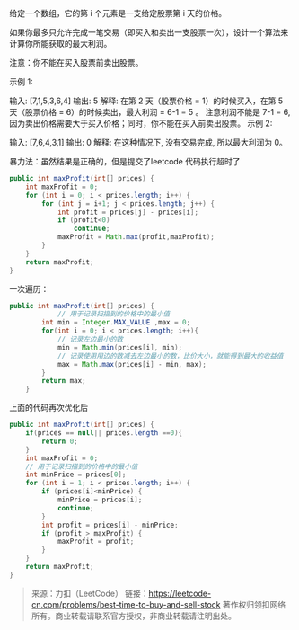 给定一个数组，它的第 i 个元素是一支给定股票第 i 天的价格。

如果你最多只允许完成一笔交易（即买入和卖出一支股票一次），设计一个算法来计算你所能获取的最大利润。

注意：你不能在买入股票前卖出股票。

示例 1:

输入: [7,1,5,3,6,4]
输出: 5
解释: 在第 2 天（股票价格 = 1）的时候买入，在第 5 天（股票价格 = 6）的时候卖出，最大利润 = 6-1 = 5 。
     注意利润不能是 7-1 = 6, 因为卖出价格需要大于买入价格；同时，你不能在买入前卖出股票。
示例 2:

输入: [7,6,4,3,1]
输出: 0
解释: 在这种情况下, 没有交易完成, 所以最大利润为 0。



暴力法：虽然结果是正确的，但是提交了leetcode 代码执行超时了

```java
public int maxProfit(int[] prices) {
    int maxProfit = 0;
    for (int i = 0; i < prices.length; i++) {
        for (int j = i+1; j < prices.length; j++) {
            int profit = prices[j] - prices[i];
            if (profit<0)
                continue;
            maxProfit = Math.max(profit,maxProfit);
        }
    }
    return maxProfit;
}
```

一次遍历：

```java
public int maxProfit(int[] prices) {
  			// 用于记录扫描到的价格中的最小值
        int min = Integer.MAX_VALUE ,max = 0;
        for(int i = 0; i < prices.length; i++){
            // 记录左边最小的数
            min = Math.min(prices[i], min);
            // 记录使用用边的数减去左边最小的数，比价大小，就能得到最大的收益值
            max = Math.max(prices[i] - min, max);
        }
        return max;
    }
```

上面的代码再次优化后

```java
public int maxProfit(int[] prices) {
    if(prices == null|| prices.length ==0){
        return 0;
    }
    int maxProfit = 0;
    // 用于记录扫描到的价格中的最小值
    int minPrice = prices[0];
    for (int i = 1; i < prices.length; i++) {
        if (prices[i]<minPrice) {
            minPrice = prices[i];
            continue;
        }
        int profit = prices[i] - minPrice;
        if (profit > maxProfit) {
            maxProfit = profit;
        }
    }
    return maxProfit;
}
```



> 来源：力扣（LeetCode）
> 链接：https://leetcode-cn.com/problems/best-time-to-buy-and-sell-stock
> 著作权归领扣网络所有。商业转载请联系官方授权，非商业转载请注明出处。

